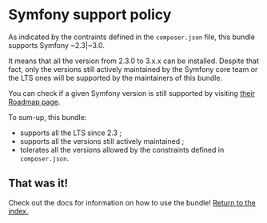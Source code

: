 Symfony support policy
======================

As indicated by the contraints defined in the `composer.json` file, this bundle
supports Symfony ~2.3|~3.0.

It means that all the version from 2.3.0 to 3.x.x can be installed. Despite that
fact, only the versions still actively maintained by the Symfony core team or
the LTS ones will be supported by the maintainers of this bundle.

You can check if a given Symfony version is still supported by visiting [their
Roadmap page](http://symfony.com/roadmap).

To sum-up, this bundle:

 * supports all the LTS since 2.3 ;
 * supports all the versions still actively maintained ;
 * tolerates all the versions allowed by the constraints defined in
   `composer.json`.


## That was it!

Check out the docs for information on how to use the bundle! [Return to the
index.](index.md)
